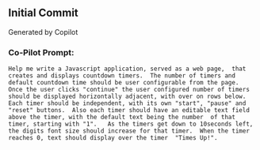 

## Initial Commit
Generated by Copilot

### Co-Pilot Prompt:
    Help me write a Javascript application, served as a web page,  that creates and displays countdown timers.  The number of timers and default countdown time should be user configurable from the page.  Once the user clicks "continue" the user configured number of timers should be displayed horizontally adjacent, with over on rows below.   Each timer should be independent, with its own "start", "pause" and "reset" buttons.  Also each timer should have an editable text field above the timer, with the default text being the number  of that timer, starting with "1".   As the timers get down to 10seconds left, the digits font size should increase for that timer.  When the timer reaches 0, text should display over the timer  "Times Up!".


